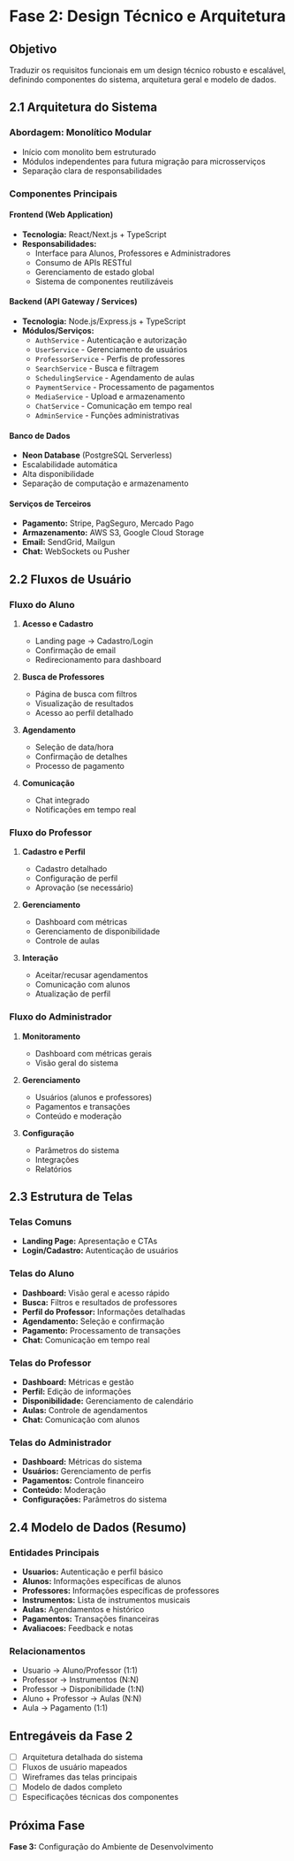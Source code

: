 # Fase 2: Design Técnico e Arquitetura

## Objetivo
Traduzir os requisitos funcionais em um design técnico robusto e escalável, definindo componentes do sistema, arquitetura geral e modelo de dados.

## 2.1 Arquitetura do Sistema

### Abordagem: Monolítico Modular
- Início com monolito bem estruturado
- Módulos independentes para futura migração para microsserviços
- Separação clara de responsabilidades

### Componentes Principais

#### Frontend (Web Application)
- **Tecnologia:** React/Next.js + TypeScript
- **Responsabilidades:**
  - Interface para Alunos, Professores e Administradores
  - Consumo de APIs RESTful
  - Gerenciamento de estado global
  - Sistema de componentes reutilizáveis

#### Backend (API Gateway / Services)
- **Tecnologia:** Node.js/Express.js + TypeScript
- **Módulos/Serviços:**
  - `AuthService` - Autenticação e autorização
  - `UserService` - Gerenciamento de usuários
  - `ProfessorService` - Perfis de professores
  - `SearchService` - Busca e filtragem
  - `SchedulingService` - Agendamento de aulas
  - `PaymentService` - Processamento de pagamentos
  - `MediaService` - Upload e armazenamento
  - `ChatService` - Comunicação em tempo real
  - `AdminService` - Funções administrativas

#### Banco de Dados
- **Neon Database** (PostgreSQL Serverless)
- Escalabilidade automática
- Alta disponibilidade
- Separação de computação e armazenamento

#### Serviços de Terceiros
- **Pagamento:** Stripe, PagSeguro, Mercado Pago
- **Armazenamento:** AWS S3, Google Cloud Storage
- **Email:** SendGrid, Mailgun
- **Chat:** WebSockets ou Pusher

## 2.2 Fluxos de Usuário

### Fluxo do Aluno
1. **Acesso e Cadastro**
   - Landing page → Cadastro/Login
   - Confirmação de email
   - Redirecionamento para dashboard

2. **Busca de Professores**
   - Página de busca com filtros
   - Visualização de resultados
   - Acesso ao perfil detalhado

3. **Agendamento**
   - Seleção de data/hora
   - Confirmação de detalhes
   - Processo de pagamento

4. **Comunicação**
   - Chat integrado
   - Notificações em tempo real

### Fluxo do Professor
1. **Cadastro e Perfil**
   - Cadastro detalhado
   - Configuração de perfil
   - Aprovação (se necessário)

2. **Gerenciamento**
   - Dashboard com métricas
   - Gerenciamento de disponibilidade
   - Controle de aulas

3. **Interação**
   - Aceitar/recusar agendamentos
   - Comunicação com alunos
   - Atualização de perfil

### Fluxo do Administrador
1. **Monitoramento**
   - Dashboard com métricas gerais
   - Visão geral do sistema

2. **Gerenciamento**
   - Usuários (alunos e professores)
   - Pagamentos e transações
   - Conteúdo e moderação

3. **Configuração**
   - Parâmetros do sistema
   - Integrações
   - Relatórios

## 2.3 Estrutura de Telas

### Telas Comuns
- **Landing Page:** Apresentação e CTAs
- **Login/Cadastro:** Autenticação de usuários

### Telas do Aluno
- **Dashboard:** Visão geral e acesso rápido
- **Busca:** Filtros e resultados de professores
- **Perfil do Professor:** Informações detalhadas
- **Agendamento:** Seleção e confirmação
- **Pagamento:** Processamento de transações
- **Chat:** Comunicação em tempo real

### Telas do Professor
- **Dashboard:** Métricas e gestão
- **Perfil:** Edição de informações
- **Disponibilidade:** Gerenciamento de calendário
- **Aulas:** Controle de agendamentos
- **Chat:** Comunicação com alunos

### Telas do Administrador
- **Dashboard:** Métricas do sistema
- **Usuários:** Gerenciamento de perfis
- **Pagamentos:** Controle financeiro
- **Conteúdo:** Moderação
- **Configurações:** Parâmetros do sistema

## 2.4 Modelo de Dados (Resumo)

### Entidades Principais
- **Usuarios:** Autenticação e perfil básico
- **Alunos:** Informações específicas de alunos
- **Professores:** Informações específicas de professores
- **Instrumentos:** Lista de instrumentos musicais
- **Aulas:** Agendamentos e histórico
- **Pagamentos:** Transações financeiras
- **Avaliacoes:** Feedback e notas

### Relacionamentos
- Usuario → Aluno/Professor (1:1)
- Professor → Instrumentos (N:N)
- Professor → Disponibilidade (1:N)
- Aluno + Professor → Aulas (N:N)
- Aula → Pagamento (1:1)

## Entregáveis da Fase 2
- [ ] Arquitetura detalhada do sistema
- [ ] Fluxos de usuário mapeados
- [ ] Wireframes das telas principais
- [ ] Modelo de dados completo
- [ ] Especificações técnicas dos componentes

## Próxima Fase
**Fase 3:** Configuração do Ambiente de Desenvolvimento